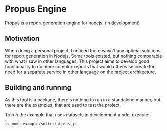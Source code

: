 # Propus Engine

Propus is a report generation engine for nodejs. (in development)

## Motivation

When doing a personal project, I noticed there wasn't any optimal solutions for report generation in Nodejs. Some tools existed, but nothing comparable with what I saw in other languages.
This project aims to develop good functionality to do more complex reports that would otherwise create the need for a separate service in other language on the project architecture.

## Building and running

As this tool is a package, there's nothing to run in a standalone manner, but there are the examples, that are used to test the project.

To run the example that uses datasets in development mode, execute:

```bash
ts-node example/solicitations.js
```
